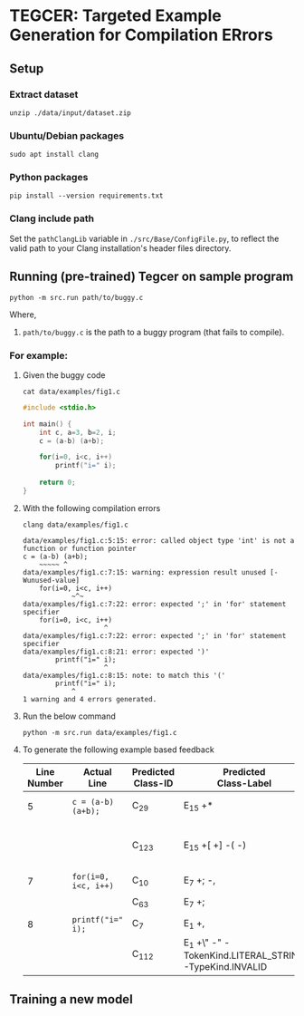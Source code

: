 # TEGCER: Targeted Example Generation for Compilation ERrors

## Setup
### Extract dataset
`unzip ./data/input/dataset.zip`

### Ubuntu/Debian packages
`sudo apt install clang`

### Python packages
`pip install --version requirements.txt`

### Clang include path
Set the `pathClangLib` variable in `./src/Base/ConfigFile.py`, to reflect the valid path to your Clang installation's header files directory.


## Running (pre-trained) Tegcer on sample program
`python -m src.run path/to/buggy.c`

Where,
1. `path/to/buggy.c` is the path to a buggy program (that fails to compile).

### For example:
1. Given the buggy code 

    `cat data/examples/fig1.c`

    ```c
    #include <stdio.h>

    int main() {
        int c, a=3, b=2, i;    
        c = (a-b) (a+b);

        for(i=0, i<c, i++)
            printf("i=" i);
        
        return 0;
    }
    ```

2. With the following compilation errors

    `clang data/examples/fig1.c`

    ```
    data/examples/fig1.c:5:15: error: called object type 'int' is not a function or function pointer
    c = (a-b) (a+b);
        ~~~~~ ^
    data/examples/fig1.c:7:15: warning: expression result unused [-Wunused-value]
        for(i=0, i<c, i++)
                ~^~
    data/examples/fig1.c:7:22: error: expected ';' in 'for' statement specifier
        for(i=0, i<c, i++)
                        ^
    data/examples/fig1.c:7:22: error: expected ';' in 'for' statement specifier
    data/examples/fig1.c:8:21: error: expected ')'
            printf("i=" i);
                        ^
    data/examples/fig1.c:8:15: note: to match this '('
            printf("i=" i);
                ^
    1 warning and 4 errors generated.

    ```

2. Run the below command

    `python -m src.run data/examples/fig1.c`

3. To generate the following example based feedback

    | Line <br> Number | Actual <br> Line | Predicted <br> Class-ID | Predicted <br> Class-Label | Example <br> Before | Example <br> After |
    | --- | --- | --- | --- | --- | --- |
    | 5   | `c = (a-b) (a+b);` | C<sub>29</sub> | E<sub>15</sub> +\* | `float Amount = P (1+((T*R)/100));` | `float Amount = P*(1+(( T*R)/100));` 
    |     |  | C<sub>123</sub> | E<sub>15</sub> +[ +] -( -) | `{ printf("%s", str + count(N-k+1)); }` | `{ printf("%s", str + count[N-k+1]); }`    
    | 7   | `for(i=0, i<c, i++)` | C<sub>10</sub> | E<sub>7</sub> +; -, | `for(i=0, i<n; i++) {` | `for(i=0; i<n; i++) {` |
    |     |                      | C<sub>63</sub> | E<sub>7</sub> +; | `{ for(i=0; i++) {` | `{ for(i=0; ; i++) {` |
    | 8   | `printf("i=" i);` | C<sub>7</sub> | E<sub>1</sub> +, | `printf("%s" str);` | `printf("%s", str); ` |
    |     |                   | C<sub>112</sub> | E<sub>1</sub> +\\" -" -TokenKind.LITERAL_STRING -TypeKind.INVALID | `printf("'a' is not the same as "a"");` | `printf("'a' is not the same as \"a\"");` |

## Training a new model

